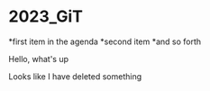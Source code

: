 # 2023_GiT

*first item in the agenda
*second item
*and so forth

Hello, what's up

Looks like I have deleted something